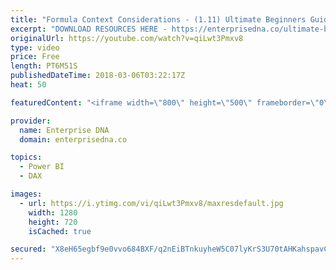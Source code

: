 ```yaml
---
title: "Formula Context Considerations - (1.11) Ultimate Beginners Guide to DAX 2019"
excerpt: "DOWNLOAD RESOURCES HERE - https://enterprisedna.co/ultimate-beginners-guide-to-dax-resource-downloads/ START FROM THE BEGINNING - https://www.youtube.com/playlist?list=PL1myWUzvmmDGmLfty3BDluz8nzme1dZxg  Follow along to the beginners guide DAX tutorials by using the demo data available for download."
originalUrl: https://youtube.com/watch?v=qiLwt3Pmxv8
type: video
price: Free
length: PT6M51S
publishedDateTime: 2018-03-06T03:22:17Z
heat: 50

featuredContent: "<iframe width=\"800\" height=\"500\" frameborder=\"0\" src=\"https://www.youtube.com/embed/qiLwt3Pmxv8\" allow=\"accelerometer; autoplay; encrypted-media; gyroscope; picture-in-picture\" allowfullscreen></iframe>"

provider:
  name: Enterprise DNA
  domain: enterprisedna.co

topics:
  - Power BI
  - DAX

images:
  - url: https://i.ytimg.com/vi/qiLwt3Pmxv8/maxresdefault.jpg
    width: 1280
    height: 720
    isCached: true

secured: "X8eH65egbf9e0vvo684BXF/q2nEiBTnkuyheW5C07lyKrS3U70tAHKahspavCk0C7x6jZpnc15A7EtyFT61SLbz/NQiUHYvntJfwDFcMFcBhF0N9NYGgIUNfpvfmC+rvQAYY55eedv3ODMB+ndlwIb3VMF4mIuZ7SWtL54upN7RbzCd+CTYRF4sLnk6xYkCAwbxj+GCYznez22jXVVWPTSWOJFN4xotLeRTI6QPJM553s5sa2IPnQX+sA4uUA3yA9yBgFtZvojOrYAF9peHGwYioKvbFj0I96I79OYbusX8CVBqwuyWCMt8igu5icUiVQVo6VOt8WP2CMPo2PMn959CyZ6O0lZJ5MzjBeXMVIQxbUVNHLkCHQB1HnkpD3ofElTeQ2HzfkKE3hpyIC5agJHHR8KpKL0glbEsk3YhgSGI=;CqpaGZAlFxnJj5Jk7BSkqg=="
---
```


